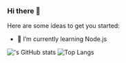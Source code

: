 ### Hi there 👋

Here are some ideas to get you started:
- 🌱 I’m currently learning Node.js

!['s GitHub stats](https://github-readme-stats.vercel.app/api?username=usernamedoesntexist&show_icons=true&theme=radical) 
![Top Langs](https://github-readme-stats.vercel.app/api/top-langs/?username=usernamedoesntexist&layout=compact)

